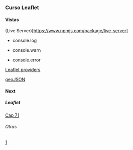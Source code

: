 ### Curso Leaflet

#### Vistas

(Live Server)[https://www.npmjs.com/package/live-server]

* console.log

* console.warn

* console.error


[Leaflet providers](https://github.com/leaflet-extras/leaflet-providers)

[geoJSON](http://geojson.io/#map=2/0/20)

#### Next

##### Leaflet

[Cap 71](https://www.udemy.com/course/leaflet-crea-mapas-interactivos-para-la-web/learn/lecture/36687492#overview)

###### Otras
[1](https://www.adictosaltrabajo.com/2016/06/22/mapas-interactivos-con-leaflet-js/)
